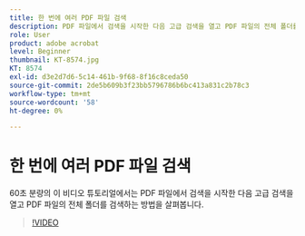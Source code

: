 ```yaml
---
title: 한 번에 여러 PDF 파일 검색
description: PDF 파일에서 검색을 시작한 다음 고급 검색을 열고 PDF 파일의 전체 폴더를 검색합니다
role: User
product: adobe acrobat
level: Beginner
thumbnail: KT-8574.jpg
KT: 8574
exl-id: d3e2d7d6-5c14-461b-9f68-8f16c8ceda50
source-git-commit: 2de5b609b3f23bb5796786b6bc413a831c2b78c3
workflow-type: tm+mt
source-wordcount: '58'
ht-degree: 0%

---
```


# 한 번에 여러 PDF 파일 검색

60초 분량의 이 비디오 튜토리얼에서는 PDF 파일에서 검색을 시작한 다음 고급 검색을 열고 PDF 파일의 전체 폴더를 검색하는 방법을 살펴봅니다.

>[!VIDEO](https://video.tv.adobe.com/v/336363?hidetitle=true)
